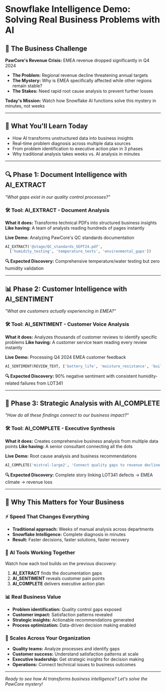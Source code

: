 # Snowflake Intelligence Demo: Solving Real Business Problems with AI

## 🎯 The Business Challenge
**PawCore's Revenue Crisis:** EMEA revenue dropped significantly in Q4 2024
- **The Problem:** Regional revenue decline threatening annual targets
- **The Mystery:** Why is EMEA specifically affected while other regions remain stable?
- **The Stakes:** Need rapid root cause analysis to prevent further losses

**Today's Mission:** Watch how Snowflake AI functions solve this mystery in minutes, not weeks

---

## 🚀 What You'll Learn Today
- How AI transforms unstructured data into business insights
- Real-time problem diagnosis across multiple data sources
- From problem identification to executive action plan in 3 phases
- Why traditional analysis takes weeks vs. AI analysis in minutes

---

## 🔍 Phase 1: Document Intelligence with AI_EXTRACT

*"What gaps exist in our quality control processes?"*

### 🛠️ **Tool: AI_EXTRACT** - Document Analysis
**What it does:** Transforms technical PDFs into structured business insights
**Like having:** A team of analysts reading hundreds of pages instantly

**Live Demo:** Analyzing PawCore's QC standards documentation
```sql
AI_EXTRACT('@stage/QC_standards_SEPT24.pdf', 
  ['humidity_testing', 'temperature_tests', 'environmental_gaps'])
```

**🔍 Expected Discovery:** Comprehensive temperature/water testing but zero humidity validation

---

## 📊 Phase 2: Customer Intelligence with AI_SENTIMENT

*"What are customers actually experiencing in EMEA?"*

### 🛠️ **Tool: AI_SENTIMENT** - Customer Voice Analysis
**What it does:** Analyzes thousands of customer reviews to identify specific problems
**Like having:** A customer service team reading every review instantly

**Live Demo:** Processing Q4 2024 EMEA customer feedback
```sql
AI_SENTIMENT(REVIEW_TEXT, ['battery_life', 'moisture_resistance', 'build_quality'])
```

**🔍 Expected Discovery:** 90% negative sentiment with consistent humidity-related failures from LOT341

---

## 🎯 Phase 3: Strategic Analysis with AI_COMPLETE

*"How do all these findings connect to our business impact?"*

### 🛠️ **Tool: AI_COMPLETE** - Executive Synthesis
**What it does:** Creates comprehensive business analysis from multiple data points
**Like having:** A senior consultant connecting all the dots

**Live Demo:** Root cause analysis and business recommendations
```sql
AI_COMPLETE('mistral-large2', 'Connect quality gaps to revenue decline...')
```

**🔍 Expected Discovery:** Complete story linking LOT341 defects → EMEA climate → revenue loss

---

## 🌟 Why This Matters for Your Business

### ⚡ **Speed That Changes Everything**
- **Traditional approach:** Weeks of manual analysis across departments
- **Snowflake Intelligence:** Complete diagnosis in minutes
- **Result:** Faster decisions, faster solutions, faster recovery

### 🎯 **AI Tools Working Together**
Watch how each tool builds on the previous discovery:
1. **AI_EXTRACT** finds the documentation gaps
2. **AI_SENTIMENT** reveals customer pain points  
3. **AI_COMPLETE** delivers executive action plan

### 📊 **Real Business Value**
- **Problem identification:** Quality control gaps exposed
- **Customer impact:** Satisfaction patterns revealed
- **Strategic insights:** Actionable recommendations generated
- **Process optimization:** Data-driven decision making enabled

### 🚀 **Scales Across Your Organization**
- **Quality teams:** Analyze processes and identify gaps
- **Customer success:** Understand satisfaction patterns at scale
- **Executive leadership:** Get strategic insights for decision making
- **Operations:** Connect technical issues to business outcomes

---

*Ready to see how AI transforms business intelligence? Let's solve the PawCore mystery!*

